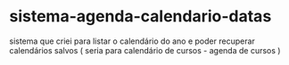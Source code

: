 sistema-agenda-calendario-datas
===============================

sistema que criei para listar o calendário do ano e poder recuperar calendários salvos ( seria para calendário de cursos - agenda de cursos )
